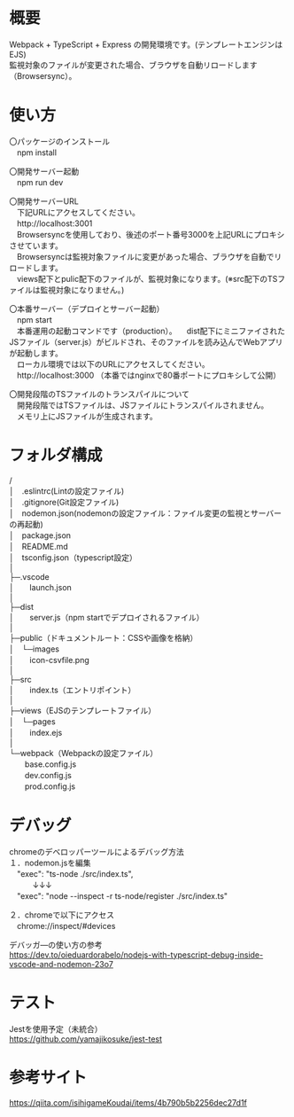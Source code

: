 # 概要
Webpack + TypeScript + Express の開発環境です。(テンプレートエンジンはEJS)  
監視対象のファイルが変更された場合、ブラウザを自動リロードします（Browsersync）。
# 使い方
〇パッケージのインストール  
　npm install  
  
〇開発サーバー起動  
　npm run dev  
  
〇開発サーバーURL  
　下記URLにアクセスしてください。  
　http://localhost:3001  
　Browsersyncを使用しており、後述のポート番号3000を上記URLにプロキシさせています。  
　Browsersyncは監視対象ファイルに変更があった場合、ブラウザを自動でリロードします。  
　views配下とpulic配下のファイルが、監視対象になります。(※src配下のTSファイルは監視対象になりません。)  
  
〇本番サーバー（デプロイとサーバー起動）  
　npm start  
　本番運用の起動コマンドです（production）。
　dist配下にミニファイされたJSファイル（server.js）がビルドされ、そのファイルを読み込んでWebアプリが起動します。  
　ローカル環境では以下のURLにアクセスしてください。  
　http://localhost:3000 （本番ではnginxで80番ポートにプロキシして公開）  
  
〇開発段階のTSファイルのトランスパイルについて  
　開発段階ではTSファイルは、JSファイルにトランスパイルされません。  
　メモリ上にJSファイルが生成されます。
# フォルダ構成
/  
│　.eslintrc(Lintの設定ファイル)  
│　.gitignore(Git設定ファイル)  
│　nodemon.json(nodemonの設定ファイル：ファイル変更の監視とサーバーの再起動)  
│　package.json  
│　README.md  
│　tsconfig.json（typescript設定）  
│  
├─.vscode  
│　　launch.json  
│  
├─dist  
│　　server.js（npm startでデプロイされるファイル）  
│  
├─public（ドキュメントルート：CSSや画像を格納）  
│　└─images  
│　　icon-csvfile.png  
│  
├─src  
│　　index.ts（エントリポイント）  
│  
├─views（EJSのテンプレートファイル）  
│　└─pages  
│　　index.ejs  
│  
└─webpack（Webpackの設定ファイル）  
　　base.config.js  
　　dev.config.js  
　　prod.config.js  

# デバッグ
chromeのデベロッパーツールによるデバッグ方法  
１．nodemon.jsを編集  
　"exec": "ts-node ./src/index.ts",  
　　　↓↓↓  
　"exec": "node --inspect -r ts-node/register ./src/index.ts"  
  
２．chromeで以下にアクセス  
　chrome://inspect/#devices  
  
デバッガ―の使い方の参考  
  https://dev.to/oieduardorabelo/nodejs-with-typescript-debug-inside-vscode-and-nodemon-23o7  
  
# テスト
Jestを使用予定（未統合）  
https://github.com/yamajikosuke/jest-test  
  
# 参考サイト
https://qiita.com/isihigameKoudai/items/4b790b5b2256dec27d1f
